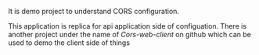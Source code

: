 It is demo project to understand CORS configuration.

This application is replica for api application side of configuation.
There is another project under the name of *Cors-web-client*  on github which can be used to demo the client side of things 
 